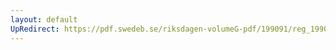 ```yaml
---
layout: default
UpRedirect: https://pdf.swedeb.se/riksdagen-volumeG-pdf/199091/reg_199091/reg_199091_0785.pdf
---
```

